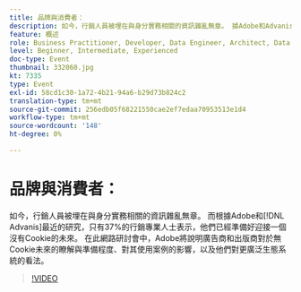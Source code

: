 ```yaml
---
title: 品牌與消費者：
description: 如今，行銷人員被埋在與身分實務相關的資訊雜亂無章。 據Adobe和Advanis最近的研究，只有37%的營銷專業人士表示，他們已經準備好迎接一個沒有Cookie的未來。 在此網路研討會中，Adobe將說明廣告商和出版商對於無Cookie未來的瞭解與準備程度、對其使用案例的影響，以及他們對更廣泛生態系統的看法。
feature: 概述
role: Business Practitioner, Developer, Data Engineer, Architect, Data Architect, Administrator, Leader
level: Beginner, Intermediate, Experienced
doc-type: Event
thumbnail: 332060.jpg
kt: 7335
type: Event
exl-id: 58cd1c30-1a72-4b21-94a6-b29d73b824c2
translation-type: tm+mt
source-git-commit: 256edb05f68221550cae2ef7edaa70953513e1d4
workflow-type: tm+mt
source-wordcount: '148'
ht-degree: 0%

---
```


# 品牌與消費者：

如今，行銷人員被埋在與身分實務相關的資訊雜亂無章。 而根據Adobe和[!DNL Advanis]最近的研究，只有37%的行銷專業人士表示，他們已經準備好迎接一個沒有Cookie的未來。 在此網路研討會中，Adobe將說明廣告商和出版商對於無Cookie未來的瞭解與準備程度、對其使用案例的影響，以及他們對更廣泛生態系統的看法。

>[!VIDEO](https://video.tv.adobe.com/v/332060/?quality=12&learn=on)
